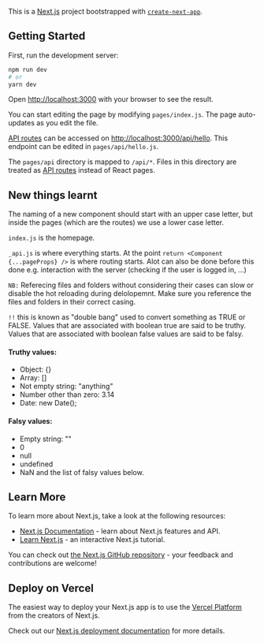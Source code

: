 This is a [Next.js](https://nextjs.org/) project bootstrapped with [`create-next-app`](https://github.com/vercel/next.js/tree/canary/packages/create-next-app).

## Getting Started

First, run the development server:

```bash
npm run dev
# or
yarn dev
```

Open [http://localhost:3000](http://localhost:3000) with your browser to see the result.

You can start editing the page by modifying `pages/index.js`. The page auto-updates as you edit the file.

[API routes](https://nextjs.org/docs/api-routes/introduction) can be accessed on [http://localhost:3000/api/hello](http://localhost:3000/api/hello). This endpoint can be edited in `pages/api/hello.js`.

The `pages/api` directory is mapped to `/api/*`. Files in this directory are treated as [API routes](https://nextjs.org/docs/api-routes/introduction) instead of React pages.

## New things learnt

The naming of a new component should start with an upper case letter, but inside the pages (which are the routes) we use a lower case letter.

`index.js` is the homepage.

`_api.js` is where everything starts. At the point `return <Component {...pageProps} />` is where routing starts. Alot can also be done before this done e.g. interaction with the server (checking if the user is logged in, ...)

`NB:` Referecing files and folders without considering their cases can slow or disable the hot reloading during delolopemnt. Make sure you reference the files and folders in their correct casing.

`!!` this is known as "double bang" used to convert something as TRUE or FALSE. Values that are associated with boolean true are said to be truthy. Values that are associated with boolean false values are said to be falsy.

#### Truthy values:
- Object: {}
- Array: []
- Not empty string: "anything"
- Number other than zero: 3.14
- Date: new Date();

#### Falsy values:
- Empty string: ""
- 0
- null
- undefined
- NaN and the list of falsy values below.


## Learn More

To learn more about Next.js, take a look at the following resources:

- [Next.js Documentation](https://nextjs.org/docs) - learn about Next.js features and API.
- [Learn Next.js](https://nextjs.org/learn) - an interactive Next.js tutorial.

You can check out [the Next.js GitHub repository](https://github.com/vercel/next.js/) - your feedback and contributions are welcome!

## Deploy on Vercel

The easiest way to deploy your Next.js app is to use the [Vercel Platform](https://vercel.com/new?utm_medium=default-template&filter=next.js&utm_source=create-next-app&utm_campaign=create-next-app-readme) from the creators of Next.js.

Check out our [Next.js deployment documentation](https://nextjs.org/docs/deployment) for more details.
